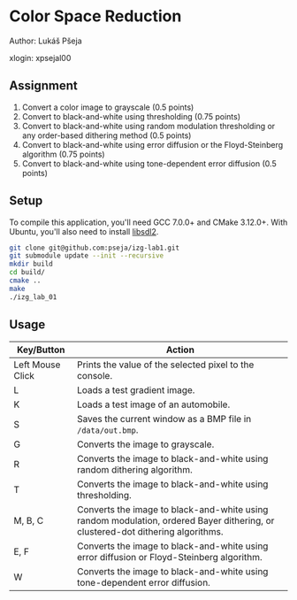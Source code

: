 # Color Space Reduction

Author: Lukáš Pšeja

xlogin: xpsejal00

## Assignment
1. Convert a color image to grayscale (0.5 points)
2. Convert to black-and-white using thresholding (0.75 points)
3. Convert to black-and-white using random modulation thresholding or any order-based dithering method (0.5 points)
4. Convert to black-and-white using error diffusion or the Floyd-Steinberg algorithm (0.75 points)
5. Convert to black-and-white using tone-dependent error diffusion (0.5 points)

## Setup
To compile this application, you'll need GCC 7.0.0+ and CMake 3.12.0+.
With Ubuntu, you'll also need to install [libsdl2](https://packages.ubuntu.com/en/source/focal/libsdl2).

```sh
git clone git@github.com:pseja/izg-lab1.git
git submodule update --init --recursive
mkdir build
cd build/
cmake ..
make
./izg_lab_01
```

## Usage
| **Key/Button**   | **Action**                                                                                                                     |
|------------------|--------------------------------------------------------------------------------------------------------------------------------|
| Left Mouse Click | Prints the value of the selected pixel to the console.                                                                         |
| L                | Loads a test gradient image.                                                                                                   |
| K                | Loads a test image of an automobile.                                                                                           |
| S                | Saves the current window as a BMP file in `/data/out.bmp`.                                                                     |
| G                | Converts the image to grayscale.                                                                                               |
| R                | Converts the image to black-and-white using random dithering algorithm.                                                        |
| T                | Converts the image to black-and-white using thresholding.                                                                      |
| M, B, C          | Converts the image to black-and-white using random modulation, ordered Bayer dithering, or clustered-dot dithering algorithms. |
| E, F             | Converts the image to black-and-white using error diffusion or Floyd-Steinberg algorithm.                                      |
| W                | Converts the image to black-and-white using tone-dependent error diffusion.                                                    |
